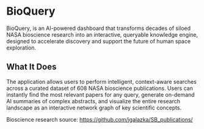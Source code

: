 # BioQuery

BioQuery, is an AI-powered dashboard that transforms decades of siloed NASA bioscience research into an interactive, queryable knowledge engine, designed to accelerate discovery and support the future of human space exploration.

## What It Does 
The application allows users to perform intelligent, context-aware searches across a curated dataset of 608 NASA bioscience publications. Users can instantly find the most relevant papers for any query, generate on-demand AI summaries of complex abstracts, and visualize the entire research landscape as an interactive network graph of key scientific concepts.

Bioscience research source: https://github.com/jgalazka/SB_publications/
